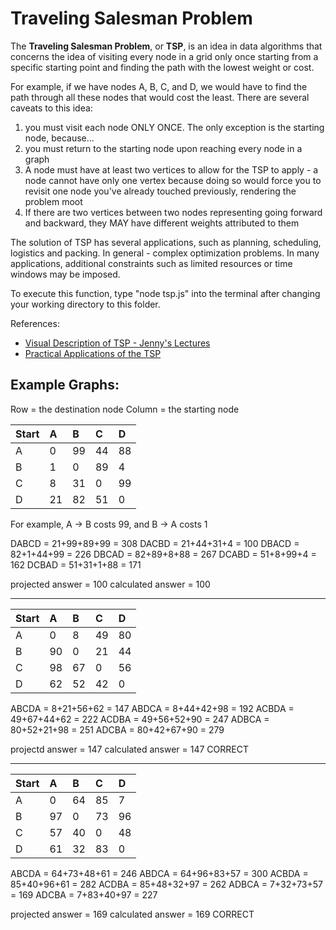 
# Traveling Salesman Problem

The **Traveling Salesman Problem**, or **TSP**, is an idea in data algorithms that concerns the idea of visiting every node in a grid only once starting from a specific starting point and finding the path with the lowest weight or cost.

For example, if we have nodes A, B, C, and D, we would have to find the path through all these nodes that would cost the least.
There are several caveats to this idea:

1. you must visit each node ONLY ONCE. The only exception is the starting node, because...
2. you must return to the starting node upon reaching every node in a graph
3. A node must have at least two vertices to allow for the TSP to apply - a node cannot have only one vertex because doing so would force you to revisit one node you've already touched previously, rendering the problem moot
4. If there are two vertices between two nodes representing going forward and backward, they MAY have different weights attributed to them

The solution of TSP has several applications, such as planning, scheduling, logistics and packing. In general - complex optimization problems. In many applications, additional constraints such as  limited resources or time windows may be imposed.

To execute this function, type "node tsp.js" into the terminal after changing your working directory to this folder.

References:
* [Visual Description of TSP - Jenny's Lectures](https://www.youtube.com/watch?v=hh-uFQ-MGfw)
* [Practical Applications of the TSP](https://www.quora.com/What-are-practical-applications-of-the-travelling-salesman-problem)

## Example Graphs:

Row = the destination node
Column = the starting node

| Start | A | B | C | D |
|:--|:--|:--|:--|:--|
| A | 0 | 99| 44| 88|
| B | 1 | 0 | 89| 4 |
| C | 8 | 31| 0 | 99|
| D | 21| 82| 51| 0 |

For example, A -> B costs 99, and B -> A costs 1

DABCD = 21+99+89+99 = 308
DACBD = 21+44+31+4 = 100
DBACD = 82+1+44+99 = 226
DBCAD = 82+89+8+88 = 267
DCABD = 51+8+99+4 = 162
DCBAD = 51+31+1+88 = 171

projected answer = 100
calculated answer = 100

---

| Start | A | B | C | D |
|:--|:--|:--|:--|:--|
| A | 0 | 8 | 49| 80|
| B | 90| 0 | 21| 44|
| C | 98| 67| 0 | 56|
| D | 62| 52| 42| 0 |

ABCDA = 8+21+56+62 = 147
ABDCA = 8+44+42+98 = 192
ACBDA = 49+67+44+62 = 222
ACDBA = 49+56+52+90 = 247
ADBCA = 80+52+21+98 = 251
ADCBA = 80+42+67+90 = 279

projectd answer = 147
calculated answer = 147
CORRECT

---

| Start | A | B | C | D |
|:--|:--|:--|:--|:--|
| A | 0 | 64| 85| 7 |
| B | 97| 0 | 73| 96|
| C | 57| 40| 0 | 48|
| D | 61| 32| 83| 0 |

ABCDA = 64+73+48+61 = 246
ABDCA = 64+96+83+57 = 300
ACBDA = 85+40+96+61 = 282
ACDBA = 85+48+32+97 = 262
ADBCA = 7+32+73+57 = 169
ADCBA = 7+83+40+97 = 227

projected answer = 169
calculated answer = 169
CORRECT